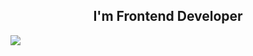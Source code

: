 <h2 align="center">I'm <b>Frontend Developer</b></h2>

<img src="https://media.giphy.com/media/l3V0fZHUK7W8xWDxC/giphy.gif" />
